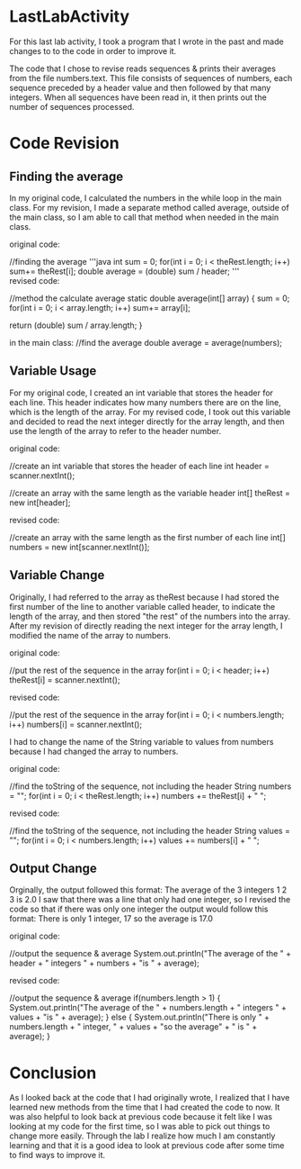 # LastLabActivity

For this last lab activity, I took a program that I wrote in the past and made changes to to the code in order to improve it. 

The code that I chose to revise reads sequences & prints their averages from the file numbers.text. This file consists of sequences of numbers, each sequence preceded by a header value and then followed by that many integers. When all sequences have been read in, it then prints out the number of sequences processed.

# Code Revision
## Finding the average
In my original code, I calculated the numbers in the while loop in the main class. For my revision, I made a separate method called average, outside of the main class, so I am able to call that method when needed in the main class.

original code:

//finding the average 
'''java
int sum = 0;
for(int i = 0; i < theRest.length; i++)
  sum+= theRest[i];
double average = (double) sum / header; 
'''     
revised code:

//method the calculate average
static double average(int[] array)
{
  sum = 0;
  for(int i = 0; i < array.length; i++)
    sum+= array[i];
    
  return (double) sum / array.length;
	}
 
 in the main class:
//find the average 
double average = average(numbers);
 
## Variable Usage
For my original code, I created an int variable that stores the header for each line. This header indicates how many numbers there are on the line, which is the length of the array. For my revised code, I took out this variable and decided to read the next integer directly for the array length, and then use the length of the array to refer to the header number. 

original code: 

//create an int variable that stores the header of each line 
int header = scanner.nextInt();

//create an array with the same length as the variable header 
int[] theRest = new int[header];
      
revised code: 

//create an array with the same length as the first number of each line
int[] numbers = new int[scanner.nextInt()];

## Variable Change
Originally, I had referred to the array as theRest because I had stored the first number of the line to another variable called header, to indicate the length of the array, and then stored "the rest" of the numbers into the array. After my revision of directly reading the next integer for the array length, I modified the name of the array to numbers. 

original code:

//put the rest of the sequence in the array 
for(int i = 0; i < header; i++)
  theRest[i] = scanner.nextInt();
  
revised code: 

//put the rest of the sequence in the array
for(int i = 0; i < numbers.length; i++)
  numbers[i] = scanner.nextInt();
  
I had to change the name of the String variable to values from numbers because I had changed the array to numbers.

original code:

//find the toString of the sequence, not including the header 
String numbers = "";
for(int i = 0; i < theRest.length; i++)
  numbers += theRest[i] + " ";
  
revised code:

//find the toString of the sequence, not including the header 
String values = "";
for(int i = 0; i < numbers.length; i++)
  values += numbers[i] + " ";
  
## Output Change
Orginally, the output followed this format: The average of the 3 integers 1 2 3 is 2.0
I saw that there was a line that only had one integer, so I revised the code so that if there was only one integer the output would follow this format:
There is only 1 integer, 17 so the average is 17.0

original code:

//output the sequence & average 
System.out.println("The average of the " + header + " integers " + numbers + 
					"is " + average);
          
revised code:

//output the sequence & average
if(numbers.length > 1)
{
  System.out.println("The average of the " + numbers.length + " integers " + values + 
						"is " + average);
}
else
{
  System.out.println("There is only " + numbers.length + " integer, " + values + "so the average"
						+ " is " + average);
}
 
# Conclusion
As I looked back at the code that I had originally wrote, I realized that I have learned new methods from the time that I had created the code to now. It was also helpful to look back at previous code because it felt like I was looking at my code for the first time, so I was able to pick out things to change more easily. Through the lab I realize how much I am constantly learning and that it is a good idea to look at previous code after some time to find ways to improve it.

